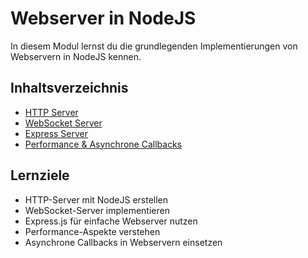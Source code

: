 # Webserver in NodeJS

In diesem Modul lernst du die grundlegenden Implementierungen von Webservern in NodeJS kennen.

## Inhaltsverzeichnis

- [HTTP Server](httpServer.md)
- [WebSocket Server](webSocketServer.md)
- [Express Server](expressServer.md)
- [Performance & Asynchrone Callbacks](performance.md)

## Lernziele

- HTTP-Server mit NodeJS erstellen
- WebSocket-Server implementieren
- Express.js für einfache Webserver nutzen
- Performance-Aspekte verstehen
- Asynchrone Callbacks in Webservern einsetzen